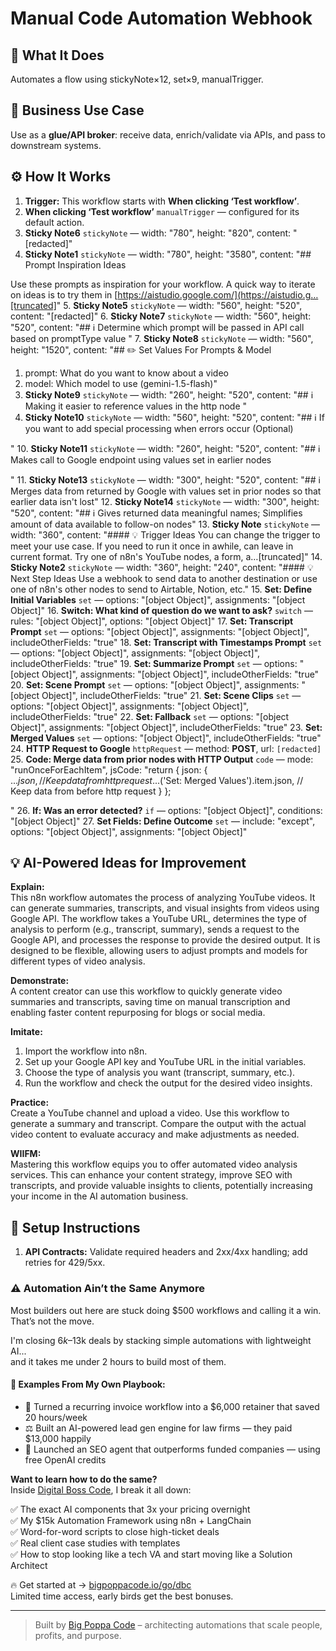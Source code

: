 # Manual Code Automation Webhook
  ## 🚀 What It Does
  Automates a flow using stickyNote×12, set×9, manualTrigger.
  
  ## 💼 Business Use Case
  Use as a **glue/API broker**: receive data, enrich/validate via APIs, and pass to downstream systems.
  
  ## ⚙️ How It Works
  1. **Trigger:** This workflow starts with **When clicking ‘Test workflow’**.
  2. **When clicking ‘Test workflow’** `manualTrigger` — configured for its default action.
3. **Sticky Note6** `stickyNote` — width: "780", height: "820", content: "[redacted]"
4. **Sticky Note1** `stickyNote` — width: "780", height: "3580", content: "## Prompt Inspiration Ideas

Use these prompts as inspiration for your workflow. A quick way to iterate on ideas is to try them in [https://aistudio.google.com/](https://aistudio.g…[truncated]"
5. **Sticky Note5** `stickyNote` — width: "560", height: "520", content: "[redacted]"
6. **Sticky Note7** `stickyNote` — width: "560", height: "520", content: "## ℹ️ Determine which prompt will be passed in API call based on promptType value
"
7. **Sticky Note8** `stickyNote` — width: "560", height: "1520", content: "## ✏️ Set Values For Prompts & Model
1. prompt: What do you want to know about a video
2. model: Which model to use (gemini-1.5-flash)"
8. **Sticky Note9** `stickyNote` — width: "260", height: "520", content: "## ℹ️ Making it easier to reference values in the http node
"
9. **Sticky Note10** `stickyNote` — width: "560", height: "520", content: "## ℹ️ If you want to add special processing when errors occur (Optional)

"
10. **Sticky Note11** `stickyNote` — width: "260", height: "520", content: "## ℹ️ Makes call to Google endpoint using values set in earlier nodes

"
11. **Sticky Note13** `stickyNote` — width: "300", height: "520", content: "## ℹ️ Merges data from returned by Google with values set in prior nodes so that earlier data isn't lost"
12. **Sticky Note14** `stickyNote` — width: "300", height: "520", content: "## ℹ️ Gives returned data meaningful names; Simplifies amount of data available to follow-on nodes"
13. **Sticky Note** `stickyNote` — width: "360", content: "#### 💡 Trigger Ideas
You can change the trigger to meet your use case. If you need to run it once in awhile, can leave in current format. Try one of n8n's YouTube nodes, a form, a…[truncated]"
14. **Sticky Note2** `stickyNote` — width: "360", height: "240", content: "#### 💡 Next Step Ideas
Use a webhook to send data to another destination or use one of n8n's other nodes to send to Airtable, Notion, etc."
15. **Set: Define Initial Variables** `set` — options: "[object Object]", assignments: "[object Object]"
16. **Switch: What kind of question do we want to ask?** `switch` — rules: "[object Object]", options: "[object Object]"
17. **Set: Transcript Prompt** `set` — options: "[object Object]", assignments: "[object Object]", includeOtherFields: "true"
18. **Set: Transcript with Timestamps Prompt** `set` — options: "[object Object]", assignments: "[object Object]", includeOtherFields: "true"
19. **Set: Summarize Prompt** `set` — options: "[object Object]", assignments: "[object Object]", includeOtherFields: "true"
20. **Set: Scene Prompt** `set` — options: "[object Object]", assignments: "[object Object]", includeOtherFields: "true"
21. **Set: Scene Clips** `set` — options: "[object Object]", assignments: "[object Object]", includeOtherFields: "true"
22. **Set: Fallback** `set` — options: "[object Object]", assignments: "[object Object]", includeOtherFields: "true"
23. **Set: Merged Values** `set` — options: "[object Object]", includeOtherFields: "true"
24. **HTTP Request to Google** `httpRequest` — method: **POST**, url: `[redacted]`
25. **Code: Merge data from prior nodes with HTTP Output** `code` — mode: "runOnceForEachItem", jsCode: "return {
  json: {
    ...$json, // Keep data from http request
    ...$('Set: Merged Values').item.json, // Keep data from before http request
  }
};



"
26. **If: Was an error detected?** `if` — options: "[object Object]", conditions: "[object Object]"
27. **Set Fields: Define Outcome** `set` — include: "except", options: "[object Object]", assignments: "[object Object]"
  
  ## 💡 AI-Powered Ideas for Improvement
  **Explain:**  
This n8n workflow automates the process of analyzing YouTube videos. It can generate summaries, transcripts, and visual insights from videos using Google API. The workflow takes a YouTube URL, determines the type of analysis to perform (e.g., transcript, summary), sends a request to the Google API, and processes the response to provide the desired output. It is designed to be flexible, allowing users to adjust prompts and models for different types of video analysis.

**Demonstrate:**  
A content creator can use this workflow to quickly generate video summaries and transcripts, saving time on manual transcription and enabling faster content repurposing for blogs or social media.

**Imitate:**  
1. Import the workflow into n8n.
2. Set up your Google API key and YouTube URL in the initial variables.
3. Choose the type of analysis you want (transcript, summary, etc.).
4. Run the workflow and check the output for the desired video insights.

**Practice:**  
Create a YouTube channel and upload a video. Use this workflow to generate a summary and transcript. Compare the output with the actual video content to evaluate accuracy and make adjustments as needed.

**WIIFM:**  
Mastering this workflow equips you to offer automated video analysis services. This can enhance your content strategy, improve SEO with transcripts, and provide valuable insights to clients, potentially increasing your income in the AI automation business.
  
  ## 🔧 Setup Instructions
  1. **API Contracts:** Validate required headers and 2xx/4xx handling; add retries for 429/5xx.
  
### ⚠️ Automation Ain’t the Same Anymore

Most builders out here are stuck doing $500 workflows and calling it a win.  
That’s not the move.  

I'm closing $6k–$13k deals by stacking simple automations with lightweight AI...  
and it takes me under 2 hours to build most of them.

#### 🧠 Examples From My Own Playbook:
- 🔁 Turned a recurring invoice workflow into a $6,000 retainer that saved 20 hours/week  
- ⚖️ Built an AI-powered lead gen engine for law firms — they paid $13,000 happily  
- 🚀 Launched an SEO agent that outperforms funded companies — using free OpenAI credits  

**Want to learn how to do the same?**  
Inside [Digital Boss Code](https://bigpoppacode.io/go/dbc), I break it all down:

✅ The exact AI components that 3x your pricing overnight  
✅ My $15k Automation Framework using n8n + LangChain  
✅ Word-for-word scripts to close high-ticket deals  
✅ Real client case studies with templates  
✅ How to stop looking like a tech VA and start moving like a Solution Architect  

🔥 Get started at → [bigpoppacode.io/go/dbc](https://bigpoppacode.io/go/dbc)  
Limited time access, early birds get the best bonuses.

---
> Built by [Big Poppa Code](https://bigpoppacode.io) – architecting automations that scale people, profits, and purpose.
  